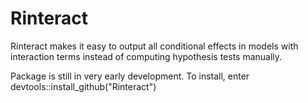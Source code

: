 # Rinteract

Rinteract makes it easy to output all conditional effects in models with interaction terms instead of computing hypothesis tests manually.

Package is still in very early development. To install, enter devtools::install_github("Rinteract")
